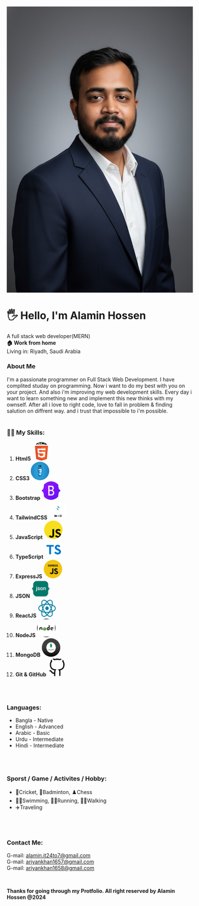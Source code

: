 ![Alamin Hossen](/images/AlaminProfile.jpg)

# 🖐 Hello, I'm Alamin Hossen 
A full stack web developer(MERN)  
 __🏠 Work from home__  
Living in: Riyadh, Saudi Arabia

### About Me
I'm a passionate programmer on Full Stack Web Development. I have complited studay on programming. Now i want to do my best with you on your project. And also i'm improving my web development skills. Every day i want to learn something new and implement this new thinks with my ownself. After all i love to right code, love to fall in problem & finding salution on diffrent way. and i trust that impossible to i'm possible.
<br>
<br>

### 👨‍💻 My Skills:


 1. __Html5__ <img style = border-radius:50px;-top src="./images/HTML5.png" height= 50 width= 50 title='HTML5' />
 2. __CSS3__  <img style = border-radius:50px src="./images/css3.jpg" height= 50 width= 50 title='CSS3'>
 3. __Bootstrap__ <img style = border-radius:50px; src="./images/Bootstrap.png" height= 50 width= 50 title='bootstrap' />
 4. __TailwindCSS__  <img style = border-radius:50px; src="./images/tainwild.png" height= 50 width= 50 title='TailwindCSS' />
 5. __JavaScript__  <img style = border-radius:50px; src="./images/javascript.png" height= 50 width= 50 title='JavaScript' />
 6. __TypeScript__ <img style = border-radius:50px; src="./images/ts.png" height= 50 width= 50 title='TypeScript' />
 7. __ExpressJS__ <img style = border-radius:50px; src="./images/express-js.png" height= 50 width= 50 title='ExpressJS' />
 8. __JSON__ <img style = border-radius:50px; src="./images/json.png" height= 50 width= 50 title='Json' />
 9. __ReactJS__ <img style = border-radius:50px; src="./images/react.png" height= 50 width= 50 title='React' />
 10. __NodeJS__   <img style = border-radius:50px; src="./images/nodejs1.png" height= 50 width= 50 title='HTML5' />
 11. __MongoDB__  <img style = border-radius:50px; src="./images/mongoDB.png" height= 50 width= 50 title='mongoDB' />
 12. __Git & GitHub__  <img style = border-radius:50px; src="./images/github.jpg" height= 50 width= 50 title='GitHub' /><br>

 <br>
 <br>


 ### Languages:
 - Bangla - Native
 - English - Advanced
 - Arabic - Basic
 - Urdu - Intermediate
 - Hindi - Intermediate
 

 <br>
 <br>

### Sporst / Game / Activites / Hobby:
- 🏏Cricket, 🏸Badminton, ♟️Chess
- 🏊‍♂️Swimming, 🏃‍♂️Running, 🚶‍♂️Walking
- ✈️Traveling
<br>
<br>

### Contact Me:
[Facebook]:[https://www.facebook.com/nayemahammed.nayemahammed.7?mibextid=ZbWKwL] 

G-mail: alamin.it24to7@gmail.com  
G-mail: ariyankhan1657@gmail.com  
G-mail: ariyankhan1658@gmail.com


<br>

__Thanks for going through my Protfolio. All right reserved by Alamin Hossen @2024__
